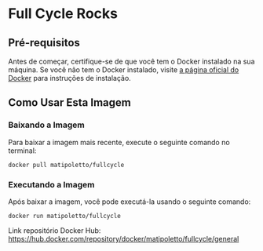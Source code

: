 # Full Cycle Rocks

## Pré-requisitos

Antes de começar, certifique-se de que você tem o Docker instalado na sua máquina. Se você não tem o Docker instalado, visite [a página oficial do Docker](https://docs.docker.com/get-docker/) para instruções de instalação.

## Como Usar Esta Imagem

### Baixando a Imagem

Para baixar a imagem mais recente, execute o seguinte comando no terminal:
```
docker pull matipoletto/fullcycle
```

### Executando a Imagem

Após baixar a imagem, você pode executá-la usando o seguinte comando:
```
docker run matipoletto/fullcycle
```

Link repositório Docker Hub: https://hub.docker.com/repository/docker/matipoletto/fullcycle/general
